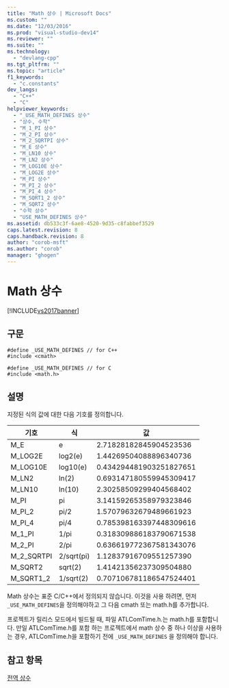 ```yaml
---
title: "Math 상수 | Microsoft Docs"
ms.custom: ""
ms.date: "12/03/2016"
ms.prod: "visual-studio-dev14"
ms.reviewer: ""
ms.suite: ""
ms.technology: 
  - "devlang-cpp"
ms.tgt_pltfrm: ""
ms.topic: "article"
f1_keywords: 
  - "c.constants"
dev_langs: 
  - "C++"
  - "C"
helpviewer_keywords: 
  - "_USE_MATH_DEFINES 상수"
  - "상수, 수학"
  - "M_1_PI 상수"
  - "M_2_PI 상수"
  - "M_2_SQRTPI 상수"
  - "M_E 상수"
  - "M_LN10 상수"
  - "M_LN2 상수"
  - "M_LOG10E 상수"
  - "M_LOG2E 상수"
  - "M_PI 상수"
  - "M_PI_2 상수"
  - "M_PI_4 상수"
  - "M_SQRT1_2 상수"
  - "M_SQRT2 상수"
  - "수학 상수"
  - "USE_MATH_DEFINES 상수"
ms.assetid: db533c3f-6ae8-4520-9d35-c8fabbef3529
caps.latest.revision: 8
caps.handback.revision: 8
author: "corob-msft"
ms.author: "corob"
manager: "ghogen"
---
```

# Math 상수
[!INCLUDE[vs2017banner](../assembler/inline/includes/vs2017banner.md)]

## 구문  
  
```  
#define _USE_MATH_DEFINES // for C++  
#include <cmath>  
  
#define _USE_MATH_DEFINES // for C  
#include <math.h>  
```  
  
## 설명  
 지정된 식의 값에 대한 다음 기호를 정의합니다.  
  
|기호|식|값|  
|--------|-------|-------|  
|M\_E|e|2.71828182845904523536|  
|M\_LOG2E|log2\(e\)|1.44269504088896340736|  
|M\_LOG10E|log10\(e\)|0.434294481903251827651|  
|M\_LN2|ln\(2\)|0.693147180559945309417|  
|M\_LN10|ln\(10\)|2.30258509299404568402|  
|M\_PI|pi|3.14159265358979323846|  
|M\_PI\_2|pi\/2|1.57079632679489661923|  
|M\_PI\_4|pi\/4|0.785398163397448309616|  
|M\_1\_PI|1\/pi|0.318309886183790671538|  
|M\_2\_PI|2\/pi|0.636619772367581343076|  
|M\_2\_SQRTPI|2\/sqrt\(pi\)|1.12837916709551257390|  
|M\_SQRT2|sqrt\(2\)|1.41421356237309504880|  
|M\_SQRT1\_2|1\/sqrt\(2\)|0.707106781186547524401|  
  
 Math 상수는 표준 C\/C\+\+에서 정의되지 않습니다.  이것을 사용 하려면, 먼저 `_USE_MATH_DEFINES`을 정의해야하고 그 다음 cmath 또는 math.h를 추가합니다.  
  
 프로젝트가 릴리스 모드에서 빌드될 때, 파일 ATLComTime.h.는 math.h를 포함합니다.  만일 ATLComTime.h를 포함 하는 프로젝트에서 math 상수 중 하나 이상을 사용하는 경우, ATLComTime.h을 포함하기 전에 `_USE_MATH_DEFINES` 을 정의해야 합니다.  
  
## 참고 항목  
 [전역 상수](../c-runtime-library/global-constants.md)
